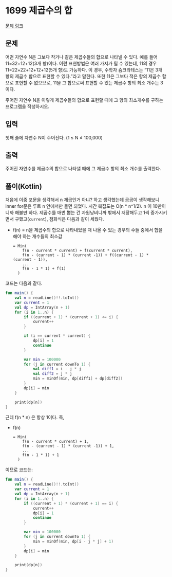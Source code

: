 # 1699 제곱수의 합

[문제 링크](https://www.acmicpc.net/problem/1699)

## 문제

어떤 자연수 N은 그보다 작거나 같은 제곱수들의 합으로 나타낼 수 있다. 예를 들어 11=32+12+12(3개 항)이다. 이런 표현방법은 여러 가지가 될 수 있는데, 11의 경우 11=22+22+12+12+12(5개 항)도 가능하다. 이 경우, 수학자 숌크라테스는 “11은 3개 항의 제곱수 합으로 표현할 수 있다.”라고 말한다. 또한 11은 그보다 적은 항의 제곱수 합으로 표현할 수 없으므로, 11을 그 합으로써 표현할 수 있는 제곱수 항의 최소 개수는 3이다.

주어진 자연수 N을 이렇게 제곱수들의 합으로 표현할 때에 그 항의 최소개수를 구하는 프로그램을 작성하시오.

## 입력

첫째 줄에 자연수 N이 주어진다. (1 ≤ N ≤ 100,000)

## 출력

주어진 자연수를 제곱수의 합으로 나타낼 때에 그 제곱수 항의 최소 개수를 출력한다.

## 풀이(Kotlin)

처음에 이중 포문을 생각해서 n 제곱인거 아냐? 하고 생각했는데 곰곰이 생각해보니 inner for문은 루트 n 안에서만 돌면 되었다. 시간 복잡도는 O(n * n^1/2).
n 이 10만이니까 해볼만 하다. 제곱수를 매번 뽑는 건 자원낭비니까 밖에서 저장해두고 1씩 증가시키면서 구했고(`current`), 점화식은 다음과 같이 세웠다.

* f(n) = n을 제곱수의 합으로 나타내었을 때 나올 수 있는 경우의 수들 중에서 합을 해야 하는 개수들의 최소값

    ```
    = Min(
        f(n - current * current) + f(current * current),
        f(n - (current - 1) * (current -1)) + f((current - 1) * (current - 1)),
        ...
        f(n - 1 * 1) + f(1) 
      )
    ```

코드는 다음과 같다.

```kotlin
fun main() {
    val n = readLine()!!.toInt()
    var current = 1
    val dp = IntArray(n + 1)
    for (i in 1..n) {
        if ((current + 1) * (current + 1) <= i) {
            current++
        }

        if (i == current * current) {
            dp[i] = 1
            continue
        }

        var min = 100000
        for (j in current downTo 1) {
            val diff1 = i - j * j
            val diff2 = j * j
            min = minOf(min, dp[diff1] + dp[diff2])
        }
        dp[i] = min
    }

    print(dp[n])
}
```

근데 f(n * n) 은 항상 1이다. 즉, 

* f(n)
    ```
    = Min(
        f(n - current * current) + 1,
        f(n - (current - 1) * (current -1)) + 1,
        ...
        f(n - 1 * 1) + 1
      )
    ```

이므로 코드는:

```kotlin
fun main() {
    val n = readLine()!!.toInt()
    var current = 1
    val dp = IntArray(n + 1)
    for (i in 1..n) {
        if ((current + 1) * (current + 1) == i) {
            current++
            dp[i] = 1
            continue
        }

        var min = 100000
        for (j in current downTo 1) {
            min = minOf(min, dp[i - j * j] + 1)
        }
        dp[i] = min
    }

    print(dp[n])
}
```